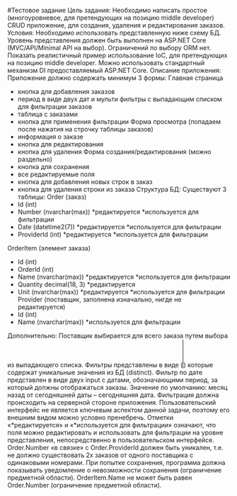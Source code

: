 #Тестовое задание
Цель задания: 
Необходимо написать простое (многоуровневое, для претендующих на позицию middle developer) CRUD приложение, для создания, удаления и редактирования заказов. 
Условия:
Необходимо использовать представленную ниже схему БД.
Уровень представления должен быть выполнен на ASP.NET Core (MVC/API/Minimal API на выбор).
Ограничений по выбору ORM нет.
Показать реалистичный пример использование IoC, для претендующих на позицию middle developer. Можно использовать стандартный механизм DI предоставляемый ASP.NET Core.
Описание приложения:
Приложение должно содержать минимум 3 формы:
Главная страница
- кнопка для добавления заказов
- период в виде двух дат и мульти фильтры с выпадающим списком для фильтрации заказов
- таблица с заказами 
- кнопка для применения фильтрации
Форма просмотра (попадаем после нажатия на строчку таблицы заказов)
- информация о заказе
- кнопка для редактирования
- кнопка для удаления
Форма создания/редактирования (можно раздельно)
- кнопка для сохранения
- все редактируемые поля
- кнопка для добавления новых строк в заказ
- кнопка для удаления строки из заказа
Структура БД:
Существуют 3 таблицы:
Order (заказ)
- Id (int)
- Number (nvarchar(max)) *редактируется *используется для фильтрации
- Date (datetime2(7)) *редактируется *используется для фильтрации 
- ProviderId (int) *редактируется *используется для фильтрации

OrderItem (элемент заказа)
- Id (int)
- OrderId (int)
- Name (nvarchar(max)) *редактируется *используется для фильтрации
- Quantity decimal(18, 3) *редактируется 
- Unit (nvarchar(max)) *редактируется *используется для фильтрации
Provider (поставщик, заполнена изначально, нигде не редактируется)
- Id (int)
- Name (nvarchar(max)) *используется для фильтрации

Дополнительно:
Поставщик выбирается для всего заказа путем выбора из выпадающего списка.
Фильтры представлены в виде (<select multiple>...</select>) которые содержат уникальные значения из БД (distinct).
Фильтр по дате представлен в виде двух input с датами, обозначающими период, за который должны отображаться заказы. Значение по умолчанию: месяц назад от сегодняшней даты – сегодняшняя дата.
Фильтрация должна происходить на серверной стороне приложения.
Пользовательский интерфейс не является ключевым аспектом данной задачи, поэтому его внешним видом можно условно пренебречь. 
Отметки «*редактируется» и «*используется для фильтрации» означают, что поля можно редактировать и использовать для фильтрации на уровне представления, непосредственно в пользовательском интерфейсе.
Order.Number «в связке» с Order.ProviderId должен быть уникален, т.е. не должно существовать 2х заказов от одного поставщика с одинаковыми номерами. При попытке сохранения, программа должна показывать уведомление о невозможности сохранения (ограничение предметной области).
OrderItem.Name не может быть равен Order.Number (ограничение предметной области).
